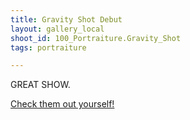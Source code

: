```yaml
---
title: Gravity Shot Debut
layout: gallery_local
shoot_id: 100_Portraiture.Gravity_Shot
tags: portraiture

---
```


GREAT SHOW. 

[Check them out yourself!](https://www.facebook.com/GravityShotBand/?ref=br_rs)

